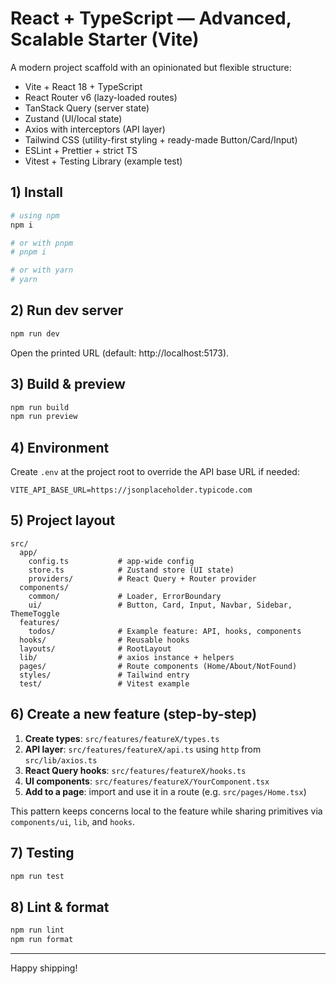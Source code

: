 # React + TypeScript — Advanced, Scalable Starter (Vite)

A modern project scaffold with an opinionated but flexible structure:

- Vite + React 18 + TypeScript
- React Router v6 (lazy-loaded routes)
- TanStack Query (server state)
- Zustand (UI/local state)
- Axios with interceptors (API layer)
- Tailwind CSS (utility-first styling + ready-made Button/Card/Input)
- ESLint + Prettier + strict TS
- Vitest + Testing Library (example test)

## 1) Install

```bash
# using npm
npm i

# or with pnpm
# pnpm i

# or with yarn
# yarn
```

## 2) Run dev server

```bash
npm run dev
```

Open the printed URL (default: http://localhost:5173).

## 3) Build & preview

```bash
npm run build
npm run preview
```

## 4) Environment

Create `.env` at the project root to override the API base URL if needed:

```env
VITE_API_BASE_URL=https://jsonplaceholder.typicode.com
```

## 5) Project layout

```
src/
  app/
    config.ts           # app-wide config
    store.ts            # Zustand store (UI state)
    providers/          # React Query + Router provider
  components/
    common/             # Loader, ErrorBoundary
    ui/                 # Button, Card, Input, Navbar, Sidebar, ThemeToggle
  features/
    todos/              # Example feature: API, hooks, components
  hooks/                # Reusable hooks
  layouts/              # RootLayout
  lib/                  # axios instance + helpers
  pages/                # Route components (Home/About/NotFound)
  styles/               # Tailwind entry
  test/                 # Vitest example
```

## 6) Create a new feature (step-by-step)

1. **Create types**: `src/features/featureX/types.ts`
2. **API layer**: `src/features/featureX/api.ts` using `http` from `src/lib/axios.ts`
3. **React Query hooks**: `src/features/featureX/hooks.ts`
4. **UI components**: `src/features/featureX/YourComponent.tsx`
5. **Add to a page**: import and use it in a route (e.g. `src/pages/Home.tsx`)

This pattern keeps concerns local to the feature while sharing primitives via `components/ui`, `lib`, and `hooks`.

## 7) Testing

```bash
npm run test
```

## 8) Lint & format

```bash
npm run lint
npm run format
```

---

Happy shipping!
